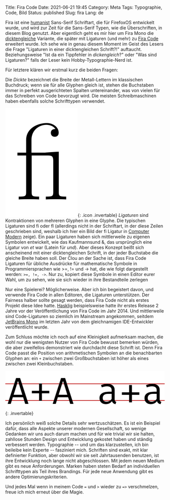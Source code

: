 Title: Fira Code
Date: 2021-06-21 19:45
Category: Meta
Tags: Typographie, Code, Bild
Status: published
Slug: fira
Lang: de

Fira ist eine [humanist](https://en.wikipedia.org/wiki/Sans-serif#Classification) Sans-Serif Schriftart,
die für FirefoxOS entwickelt wurde, und wird zur Zeit für die Sans-Serif Typen, wie die Überschriften,
in diesem Blog genutzt. Aber eigentlich geht es mir hier um Fira Mono die
[dicktengleiche](https://de.wikipedia.org/wiki/Nichtproportionale_Schriftart) Variante, die
später mit Ligaturen (und mehr) zu [Fira Code](https://github.com/tonsky/FiraCode) erweitert wurde.
Ich sehe wie in genau diesem Moment im Geist des Lesers die Frage
"Ligaturen in einer dicktengleichen Schrift?!" auftaucht. Beziehungsweise "Ist da ein Tippfehler in *dickengleich*?" oder
"Was sind Ligaturen?" falls der Leser kein Hobby-Typographie-Nerd ist.

Für letztere klären wir erstmal kurz die beiden Fragen:

Die *Dickte* bezeichnet die Breite der Metall-Lettern im klassischen Buchdruck; wenn sie für alle Glyphen
gleich ist, stehen die Buchstaben immer in perfekt ausgerichteten Spalten untereinander, was von vielen
für das Schreiben von Code bevorzugt wird. Die meisten Schreibmaschinen haben ebenfalls solche Schrifttypen
verwendet.

![fi](/img/fi.png){: .icon .invertable}
*Ligaturen* sind Kontraktionen von mehreren Glyphen in eine Glyphe. Die typischen Ligaturen sind fi oder fl
(allerdings nicht in der Schriftart, in der diese Zeilen geschrieben sind, weshalb ich hier ein Bild
der fi Ligatur in [Computer Modern](https://de.wikipedia.org/wiki/Computer_Modern) zeige).
Ein paar Ligaturen haben sich mittlerweile zu eigenen Symbolen entwickelt, wie das Kaufmannsund &, das ursprünglich
eine Ligatur von *et* war (Latein für *und*). Aber dieses Konzept beißt sich anscheinend mit einer
dicktengleichen Schrift, in der jeder Buchstabe die gleiche Breite haben soll. Der Clou an der Sache ist, dass
Fira Code Ligaturen für übliche Ausdrücke für mathematische Symbole in Programmiersprachen
wie >=, != und -> hat, die wie folgt dargestellt werden: `>=, !=, ->`. Nur zu, kopiert diese Symbole
in einen Editor eurer Wahl, um zu sehen, wie sie sich wieder in ihre Bestandteile zerlegen

Nur eine Spielerei? Möglicherweise. Aber ich bin begeistert davon, und verwende Fira Code in
allen Editoren, die Ligaturen unterstützen. Der Fairness halber sollte gesagt werden, dass Fira Code nicht
als erstes Projekt diese Idee hatte. [Hasklig](https://github.com/i-tu/Hasklig) beispielsweise hatte
ihr erstes Release 2 Jahre vor der Veröffentlichung von Fira Code im Jahr 2014. Und mittlerweile sind
Code-Ligaturen so ziemlich im Mainstream angekommen, seitdem
[JetBrains Mono](https://github.com/JetBrains/JetBrainsMono) im letzten Jahr von
dem gleichnamigen IDE-Entwickler veröffentlicht wurde.

Zum Schluss möchte ich noch auf eine Kleinigkeit aufmerksam machen, die wohl nur die wenigsten Nutzer
von Fira Code bewusst bemerken würden, die aber zweifellos demonstriert wie durchdacht diese Schrift ist.
Denn Fira Code passt die Position von arithmetischen Symbolen an die benachbarten Glyphen an: ein `+`
zwischen zwei Großbuchstaben ist höher als eines zwischen zwei Kleinbuchstaben.

[![A+A a+a, die Plus-Zeichen haben unterschiedliche vertikale Positionen](/img/fira_arith.png)](/img/fira_arith.png){: .invertable}

Ich persönlich weiß solche Details sehr wertzuschätzen. Es ist ein Beispiel dafür,
dass alle Aspekte unserer modernen Gesellschaft, so wenige Gedanken wir uns auch darum machen und
für wie trivial wir sie halten, zahllose Stunden Design und Entwicklung gekostet haben und ständig
verbessert werden. Typographie -- und um das klarzustellen, ich bin beileibe kein Experte -- fasziniert
mich. Schriften sind exakt, mit klar definierter Funktion, aber obwohl wir sie seit Jahrtausenden
benutzen, ist ihre Entwicklung noch lange nicht abgeschlossen. Mit jedem neuen Medium gibt es neue
Anforderungen. Marken haben steten Bedarf an individuellen Schrifttypen als Teil ihres Brandings.
Für jede neue Anwendung gibt es andere Optimierungskriterien.

Und jedes Mal wenn in meinem Code `=` und `>` wieder zu `=>` verschmelzen, freue ich mich
erneut über die Magie.
